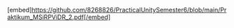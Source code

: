 [embed]https://github.com/8268826/PracticalUnitySemester6/blob/main/Praktikum_MSiRPViDR_2.pdf[/embed]

